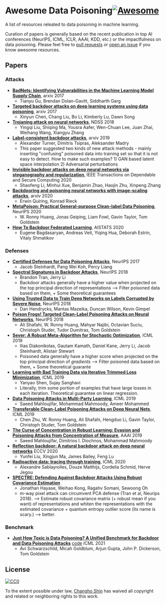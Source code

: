 # Awesome Data Poisoning[![Awesome](https://awesome.re/badge.svg)](https://awesome.re)
A list of resources releated to data poisoning in machine learning.

Curation of papers is generally based on the recent publication in top AI conferences (NeurIPS, ICML, ICLR, AAAI, KDD, etc.) or the impactfulness on data poisoning. Please feel free to [pull requests](https://github.com/ch-shin/awesome-data-poisoning/pulls) or [open an issue](https://github.com/ch-shin/awesome-data-poisoning/issues) if you know awesome resources.


## Papers

### Attacks
- [**BadNets: Identifying Vulnerabilities in the Machine Learning Model Supply Chain**](https://arxiv.org/pdf/1708.06733.pdf), arxiv 2017
  - Tianyu Gu, Brendan Dolan-Gavitt, Siddharth Garg
- [**Targeted backdoor attacks on deep learning systems using data poisoning**](https://arxiv.org/pdf/1712.05526.pdf), arxiv 2017
  - Xinyun Chen, Chang Liu, Bo Li, Kimberly Lu, Dawn Song
- [**Trojaning attack on neural networks**](https://arxiv.org/pdf/1712.05526.pdf), NDSS 2018
  - Yingqi Liu, Shiqing Ma, Yousra Aafer, Wen-Chuan Lee, Juan Zhai, Weihang Wang, Xiangyu Zhang
- [**Label-consistent backdoor attacks**](https://arxiv.org/pdf/1912.02771.pdf), arxiv 2019
  - Alexander Turner, Dimitris Tsipras, Aleksander Madry
  - This paper suggested two kinds of new attack methods - mainly inserting "confusing" poisoned data into training set so that it is not easy to detect. How to make such examples? 1) GAN based latent space interpolation 2) Adversarial perturbations
- [**Invisible backdoor attacks on deep neural networks via steganography and regularization**](https://ieeexplore.ieee.org/stamp/stamp.jsp?arnumber=9186317&casa_token=oIzySL0ff20AAAAA:J_sBK-x736EqoE8mGUNcDvT79YINxvpTRL6Gx_V98dH46quPMFThYeWCNmcPyupRfK5U4mZJ&tag=1), IEEE Transactions on Dependable and Secure Computing 2020
  - Shaofeng Li, Minhui Xue, Benjamin Zhao, Haojin Zhu, Xinpeng Zhang
- [**Backdooring and poisoning neural networks with image-scaling attacks**](https://arxiv.org/pdf/2003.08633.pdf), arxiv 2020
  - Erwin Quiring, Konrad Rieck
- [**MetaPoison: Practical General-purpose Clean-label Data Poisoning**](https://arxiv.org/pdf/2004.00225v2.pdf), NeurIPS 2020
  - W. Ronny Huang, Jonas Geiping, Liam Fowl, Gavin Taylor, Tom Goldstein
- [**How To Backdoor Federated Learning**](http://proceedings.mlr.press/v108/bagdasaryan20a/bagdasaryan20a.pdf), AISTATS 2020
  - Eugene Bagdasaryan, Andreas Veit, Yiqing Hua, Deborah Estrin, Vitaly Shmatikov

### Defenses
- [**Certified Defenses for Data Poisoning Attacks**](https://arxiv.org/pdf/1706.03691v2.pdf), NeurIPS 2017
  - Jacob Steinhardt, Pang Wei Koh, Percy Liang
- [**Spectral Signatures in Backdoor Attacks**](https://proceedings.neurips.cc/paper/2018/file/280cf18baf4311c92aa5a042336587d3-Paper.pdf), NeurIPS 2018
  - Brandon Tran, Jerry Li
  - Backdoor attacks generally have a higher value when projected on the top principal direction of representations --> Filter poisoned data based on them, + Some theoretical guarantees
- [**Using Trusted Data to Train Deep Networks on Labels Corrupted by Severe Noise**](https://arxiv.org/pdf/1802.05300.pdf), NeurIPS 2018
  - Dan Hendrycks, Mantas Mazeika, Duncan Wilson, Kevin Gimpel
- [**Poison Frogs! Targeted Clean-Label Poisoning Attacks on Neural Networks**](https://arxiv.org/pdf/1804.00792v2.pdf), NeurIPS 2018
  - Ali Shafahi, W. Ronny Huang, Mahyar Najibi, Octavian Suciu, Christoph Studer, Tudor Dumitras, Tom Goldstein
- [**Sever: A Robust Meta-Algorithm for Stochastic Optimization**](http://proceedings.mlr.press/v97/diakonikolas19a/diakonikolas19a.pdf), ICML 2019
  - Ilias Diakonikolas, Gautam Kamath, Daniel Kane, Jerry Li, Jacob Steinhardt, Alistair Stewart
  - Poisoned data generally have a higher score when projected on the top principal direction of *gradients* --> Filter poisoned data based on them, + Some theoretical guarante
- [**Learning with Bad Training Data via Iterative Trimmed Loss Minimization**](http://proceedings.mlr.press/v97/shen19e/shen19e.pdf), ICML 2019
  - Yanyao Shen, Sujay Sanghavi
  - Literally, trim some portion of examples that have large losses in each iteration. Theoretical guarantee on linear regression.
- [**Data Poisoning Attacks in Multi-Party Learning**](http://proceedings.mlr.press/v97/mahloujifar19a/mahloujifar19a.pdf), ICML 2019
  - Saeed Mahloujifar, Mohammad Mahmoody, Ameer Mohammed
- [**Transferable Clean-Label Poisoning Attacks on Deep Neural Nets**](https://arxiv.org/pdf/1905.05897.pdf), ICML 2019
  - Chen Zhu, W. Ronny Huang, Ali Shafahi, Hengduo Li, Gavin Taylor, Christoph Studer, Tom Goldstein
- [**The Curse of Concentration in Robust Learning: Evasion and Poisoning Attacks from Concentration of Measure**](https://arxiv.org/pdf/1809.03063.pdf), AAAI 2019
  - Saeed Mahloujifar, Dimitrios I. Diochnos, Mohammad Mahmoody
- [**Reflection backdoor: A natural backdoor attack on deep neural networks**](https://arxiv.org/abs/2007.02343) ECCV 2020
  - Yunfei Liu, Xingjun Ma, James Bailey, Feng Lu
- [**Radioactive data: tracing through training**](https://arxiv.org/pdf/2002.00937.pdf), ICML 2020
  - Alexandre Sablayrolles, Douze Matthijs, Cordelia Schmid, Herve Jegou
- [**SPECTRE: Defending Against Backdoor Attacks Using Robust Covariance Estimation**](https://homes.cs.washington.edu/~sewoong/backdoor.pdf)
  - Jonathan Hayase, Weihao Kong, Ragahv Somani, Sewoong Oh
  - m-way pixel attack can circumvent PCA defense (Tran et al, Neurips 2018). --> Estimate robust covariance matrix (+ robust mean if you want) of representations and whiten the representations with the estimated covariance + quantum entropy outlier score (its name is scary.) --> better. 

### Benchmark
- [**Just How Toxic is Data Poisoning? A Unified Benchmark for Backdoor and Data Poisoning Attacks**](https://arxiv.org/pdf/2006.12557.pdf) [code](https://github.com/aks2203/poisoning-benchmark) ICML 2021
  - Avi Schwarzschild, Micah Goldblum, Arjun Gupta, John P. Dickerson, Tom Goldstein



## License
[![CC0](http://mirrors.creativecommons.org/presskit/buttons/88x31/svg/cc-zero.svg)](https://creativecommons.org/publicdomain/zero/1.0/)

To the extent possible under law, [Changho Shin](https://github.com/ch-shin) has waived all copyright and related or neighboring rights to this work.
